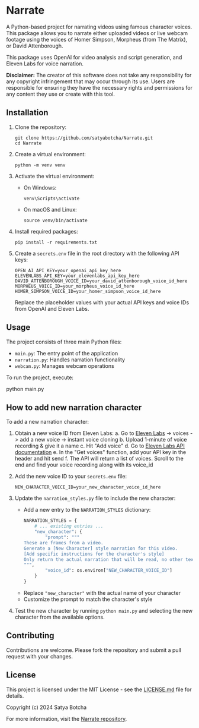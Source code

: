 # Narrate

A Python-based project for narrating videos using famous character voices. This package allows you to narrate either uploaded videos or live webcam footage using the voices of Homer Simpson, Morpheus (from The Matrix), or David Attenborough.

This package uses OpenAI for video analysis and script generation, and Eleven Labs for voice narration.

**Disclaimer:** The creator of this software does not take any responsibility for any copyright infringement that may occur through its use. Users are responsible for ensuring they have the necessary rights and permissions for any content they use or create with this tool.

## Installation

1. Clone the repository:
   ```
   git clone https://github.com/satyabotcha/Narrate.git
   cd Narrate
   ```

2. Create a virtual environment:
   ```
   python -m venv venv
   ```

3. Activate the virtual environment:
   - On Windows:
     ```
     venv\Scripts\activate
     ```
   - On macOS and Linux:
     ```
     source venv/bin/activate
     ```

4. Install required packages:
   ```
   pip install -r requirements.txt
   ```

5. Create a `secrets.env` file in the root directory with the following API keys:
   ```
   OPEN_AI_API_KEY=your_openai_api_key_here
   ELEVENLABS_API_KEY=your_elevenlabs_api_key_here
   DAVID_ATTENBOROUGH_VOICE_ID=your_david_attenborough_voice_id_here
   MORPHEUS_VOICE_ID=your_morpheus_voice_id_here
   HOMER_SIMPSON_VOICE_ID=your_homer_simpson_voice_id_here
   ```
   Replace the placeholder values with your actual API keys and voice IDs from OpenAI and Eleven Labs.

## Usage

The project consists of three main Python files:

- `main.py`: The entry point of the application
- `narration.py`: Handles narration functionality
- `webcam.py`: Manages webcam operations

To run the project, execute: 

python main.py

## How to add new narration character

To add a new narration character:

1. Obtain a new voice ID from Eleven Labs:
   a. Go to [Eleven Labs](https://elevenlabs.io/) -> voices -> add a new voice -> instant voice cloning
   b. Upload 1-minute of voice recording & give it a name 
   c. Hit "Add voice"
   d. Go to [Eleven Labs API documentation](https://elevenlabs.io/docs/api-reference/get-voices)
   e. In the "Get voices" function, add your API key in the header and hit send
   f. The API will return a list of voices. Scroll to the end and find your voice recording along with its voice_id

2. Add the new voice ID to your `secrets.env` file:
   ```
   NEW_CHARACTER_VOICE_ID=your_new_character_voice_id_here
   ```

3. Update the `narration_styles.py` file to include the new character:
   - Add a new entry to the `NARRATION_STYLES` dictionary:
     ```python
     NARRATION_STYLES = {
         # ... existing entries ...
         "new_character": {
             "prompt": """
     These are frames from a video.
     Generate a [New Character] style narration for this video.
     [Add specific instructions for the character's style]
     Only return the actual narration that will be read, no other text or comments.
     """,
             "voice_id": os.environ["NEW_CHARACTER_VOICE_ID"]
         }
     }
     ```
   - Replace `"new_character"` with the actual name of your character
   - Customize the prompt to match the character's style

4. Test the new character by running `python main.py` and selecting the new character from the available options.

## Contributing

Contributions are welcome. Please fork the repository and submit a pull request with your changes.

## License

This project is licensed under the MIT License - see the [LICENSE.md](LICENSE.md) file for details.

Copyright (c) 2024 Satya Botcha

For more information, visit the [Narrate repository](https://github.com/satyabotcha/Narrate).